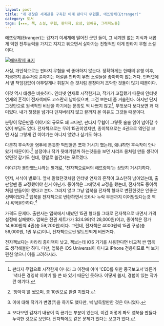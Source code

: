 ```yaml
---
layout: post
title: "꽤 괜찮은 세계관을 구축한 이계 판타지 무협물, 에뜨랑제(Etranger)"
category: 도서
tags: [★★★, 책, 소설, 무협, 판타지, 요삼, 임허규, 그래픽노블]
---
```


에뜨랑제(Etranger)는 갑자기 이세계에 떨어진 군인 둘이, 그 세계엔 없는 지식과 새롭게 익힌 전투능력을 가지고 지지고 볶으면서 살아가는 전형적인 이계 판타지 무협 소설이다.

[![에뜨랑제 표지](https://lh6.googleusercontent.com/-qMs38AHb4ZI/VSQEX0OTcWI/AAAAAAAAPOE/J2zdH3TQ7hc/s0/etranger.jpg "썩 괜찮은 판타지 무협이다.")](http://www.aladin.co.kr/shop/wproduct.aspx?ISBN=6000750399&ttbkey=ttbreznoa0249001&COPYPaper=1)

사실, 개인적으로는 판타지 무협을 썩 좋아하지 않는다.
정확하게는 한때의 유행 이후, 지금까지 홍수처럼 쏟아지는 어설픈 판타지 무협 소설들을 좋아하지 않는거다.
인터넷에서 별 책임감없이 아무렇게나 휘갈겨 쓴 것처럼 문장마저 조악한 것들이 많기 때문이다.

이것 역시 태생은 비슷하다.
인터넷 연재로 시작한거고, 작가가 고집했기 때문에 인터넷 연재의 흔적이 전자책에도 고스란히 남아있으며, 그건 보는데 좀 거슬린다.
하지만 단지 그것만으로 원색적인 비난을 하기에는 문장도 썩 나쁘지 않고[^1], 무엇보다 보다보면 꽤 재미있다.
내가 첫장을 넘기다 던져버리지 않고 끝까지 본 이유도 그것들 때문이다.

[^1]: 판타지 무협으로 시작한게 아니라 그 이전에 이미 'CEO를 위한 중국보고서'라든가 '색다른 경영학 이야기'를 쓴 바 있기 때문인 듯하다. 어떻게 쓸지, 경험이 있는 작가란 얘기다.

분량이 많은만큼 이야기의 규모도 꽤 크다만, 판타지 무협이 그렇듯 술술 읽어 넘어갈 수 있어 부담도 없다.
전자책으로는 무려 15권이었지만, 종이책으로는 4권으로 엮인걸 보면 사실 그렇게 긴 이야기는 아니지 않았나 싶기도 하다.

다분히 후속작을 염두에 둔듯한 떡밥들은 쪼까 거시기 했는데, 왜냐하면 후속작이 안나왔기 때문이다.[^2]
설정이나 작가 뒷얘기랄까 하는것들을 보면 시리즈 물처럼 만들 생각이었던것 같기도 한데, 정말로 쓸건지는 모르겠다.

[^2]: '양아치'를 썼으며, 총 10권으로 완결 지었다.

이야기가 볼만했느냐와는 별개로, '전자책으로써의 에뜨랑제'는 상당히 거시기하다.

먼저, 서식이 별로다.
앞서 말했던것처럼 인터넷 연재의 흔적이 고스란히 남아있는데, 출판할땐 좀 교정했어야 한거 아닌가.
종이책은 그에맞게 교정을 했는데, 전자책도 종이책처럼 만들어야 했다고 본다.
그러지 않고 그냥 앱북을 전자책 형태로 변환한것은 안좋은 선택이었다.[^3]
앱북을 전자책으로 변환하면서 오타나 누락 부분까지 이어받았다는것 역시 욕먹을만하다.[^4]

[^3]: 이에 대해 작가가 변명(?)을 하기도 했다만, 썩 납득할만한 것은 아니었다.

[^4]: 보다보면 갑자기 내용이 뚝 끊기는 부분이 있는데, 이건 어떻게 봐도 앱북을 만들다 누락한 것으로 보인다. 전자책에도 같은 문제가 있다는 보고가 있다.

가격도 문제다.
출판사는 앱북에서 내놨던 15권 형태를 그대로 전자책으로 내면서 가격 설정에 실패했다.
앱북은 전권 세트가가 $24.99(약 28,000원)이고, 종이책은 정가 14,800원씩 4권(총 59,200원)이다.
그런데, 전자책은 4000원씩 15권 구성(총 56,000원, 1권 무료)이니, 전자책으로썬 말도안되게 비싼거다.

전자책보다는 차라리 종이책이 낫고, 책보는데 iOS 기기를 사용한다면 비교적 싼 앱북도 생각해볼만 하다.
다만, 앱북은 iOS Universal이 아니고 iPhone 전용이므로 썩 보기 편친 않으니 이를 고려하시라.
